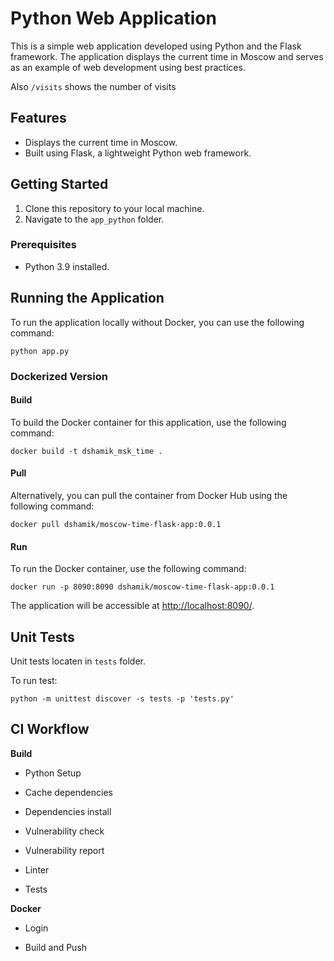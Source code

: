 # Python Web Application

This is a simple web application developed using Python and the Flask framework. The application displays the current time in Moscow and serves as an example of web development using best practices.

Also `/visits` shows the number of visits

## Features

- Displays the current time in Moscow.
- Built using Flask, a lightweight Python web framework.

## Getting Started

1. Clone this repository to your local machine.
2. Navigate to the `app_python` folder.

### Prerequisites

- Python 3.9 installed.

## Running the Application

To run the application locally without Docker, you can use the following command:

`python app.py`

### Dockerized Version

#### Build

To build the Docker container for this application, use the following command:

`docker build -t dshamik_msk_time .`

#### Pull

Alternatively, you can pull the container from Docker Hub using the following command:

`docker pull dshamik/moscow-time-flask-app:0.0.1`

#### Run

To run the Docker container, use the following command:

`docker run -p 8090:8090 dshamik/moscow-time-flask-app:0.0.1`


The application will be accessible at [http://localhost:8090/](http://localhost:8090/).

## Unit Tests

Unit tests locaten in `tests` folder.

To run test:

`python -m unittest discover -s tests -p 'tests.py'`

## CI Workflow

**Build**

- Python Setup

- Cache dependencies

- Dependencies install

- Vulnerability check

- Vulnerability report

- Linter

- Tests

**Docker**

- Login

- Build and Push

